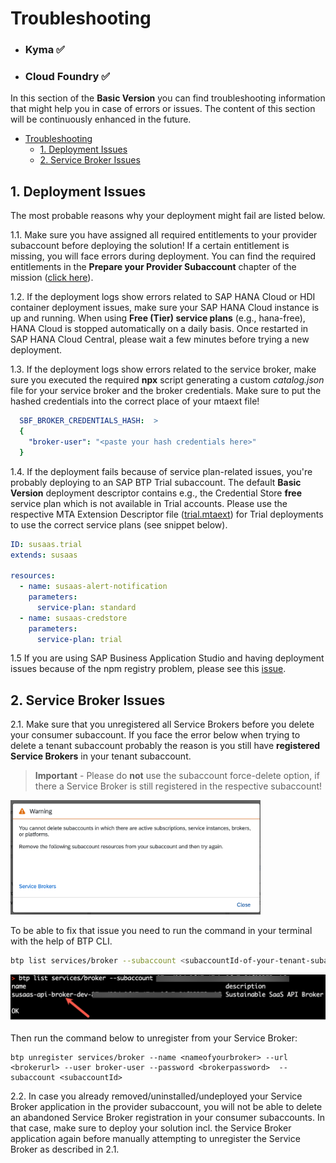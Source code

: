 # Troubleshooting

- ### **Kyma** ✅ 
- ### **Cloud Foundry** ✅

In this section of the **Basic Version** you can find troubleshooting information that might help you in case of errors or issues. The content of this section will be continuously enhanced in the future. 

- [Troubleshooting](#troubleshooting)
  - [1. Deployment Issues](#1-deployment-issues)
  - [2. Service Broker Issues](#2-service-broker-issues)

## 1. Deployment Issues

The most probable reasons why your deployment might fail are listed below.

1.1. Make sure you have assigned all required entitlements to your provider subaccount before deploying the solution! If a certain entitlement is missing, you will face errors during deployment. You can find the required entitlements in the **Prepare your Provider Subaccount** chapter of the mission ([click here](../2-prepare-provider-subaccount/README.md)).

1.2. If the deployment logs show errors related to SAP HANA Cloud or HDI container deployment issues, make sure your SAP HANA Cloud instance is up and running. When using **Free (Tier) service plans** (e.g., hana-free), HANA Cloud is stopped automatically on a daily basis. Once restarted in SAP HANA Cloud Central, please wait a few minutes before trying a new deployment.  

1.3. If the deployment logs show errors related to the service broker, make sure you executed the required **npx** script generating a custom *catalog.json* file for your service broker and the broker credentials. Make sure to put the hashed credentials into the correct place of your mtaext file! 

```yaml
  SBF_BROKER_CREDENTIALS_HASH:  >
  {
    "broker-user": "<paste your hash credentials here>"
  }
```

1.4. If the deployment fails because of service plan-related issues, you're probably deploying to an SAP BTP Trial subaccount. The default **Basic Version** deployment descriptor contains e.g., the Credential Store **free** service plan which is not available in Trial accounts. Please use the respective MTA Extension Descriptor file ([trial.mtaext](../../../deploy/cf/mtaext/trial.mtaext)) for Trial deployments to use the correct service plans (see snippet below).

```yaml
ID: susaas.trial
extends: susaas

resources:
  - name: susaas-alert-notification
    parameters:
      service-plan: standard
  - name: susaas-credstore
    parameters:
      service-plan: trial
```

1.5 If you are using SAP Business Application Studio and having deployment issues because of the npm registry problem, please see this [issue](https://github.com/SAP-samples/btp-cf-cap-multitenant-susaas/issues/5).


## 2. Service Broker Issues

2.1. Make sure that you unregistered all Service Brokers before you delete your consumer subaccount. If you face the error below when trying to delete a tenant subaccount probably the reason is you still have **registered Service Brokers** in your tenant subaccount. 

> **Important** - Please do **not** use the subaccount force-delete option, if there a Service Broker is still registered in the respective subaccount!

[<img src="./images/subaccount-delete-error.png" width="400"/>](./images/subaccount-delete-error.png?raw=true)

To be able to fix that issue you need to run the command in your terminal with the help of BTP CLI.

```sh
btp list services/broker --subaccount <subaccountId-of-your-tenant-subaccount>
```

[<img src="./images/list-broker.png" width="600"/>](./images/list-broker.png?raw=true)

Then run the command below to unregister from your Service Broker:
```
btp unregister services/broker --name <nameofyourbroker> --url <brokerurl> --user broker-user --password <brokerpassword>  --subaccount <subaccountId>
```

2.2. In case you already removed/uninstalled/undeployed your Service Broker application in the provider subaccount, you will not be able to delete an abandoned Service Broker registration in your consumer subaccounts. In that case, make sure to deploy your solution incl. the Service Broker application again before manually attempting to unregister the Service Broker as described in 2.1.
